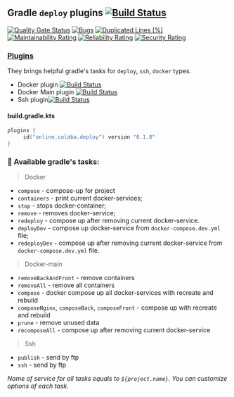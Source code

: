 ## Gradle `deploy` plugins [![Build Status](https://travis-ci.org/steklopod/gradle-deploy-plugin.svg?branch=master)](https://travis-ci.org/steklopod/gradle-deploy-plugin)

[![Quality Gate Status](https://sonarcloud.io/api/project_badges/measure?project=steklopod_gradle-docker-plugin&metric=alert_status)](https://sonarcloud.io/dashboard?id=steklopod_gradle-docker-plugin)
[![Bugs](https://sonarcloud.io/api/project_badges/measure?project=steklopod_gradle-docker-plugin&metric=bugs)](https://sonarcloud.io/dashboard?id=steklopod_gradle-docker-plugin)
[![Duplicated Lines (%)](https://sonarcloud.io/api/project_badges/measure?project=steklopod_gradle-docker-plugin&metric=duplicated_lines_density)](https://sonarcloud.io/dashboard?id=steklopod_gradle-docker-plugin)
[![Maintainability Rating](https://sonarcloud.io/api/project_badges/measure?project=steklopod_gradle-docker-plugin&metric=sqale_rating)](https://sonarcloud.io/dashboard?id=steklopod_gradle-docker-plugin)
[![Reliability Rating](https://sonarcloud.io/api/project_badges/measure?project=steklopod_gradle-docker-plugin&metric=reliability_rating)](https://sonarcloud.io/dashboard?id=steklopod_gradle-docker-plugin)
[![Security Rating](https://sonarcloud.io/api/project_badges/measure?project=steklopod_gradle-docker-plugin&metric=security_rating)](https://sonarcloud.io/dashboard?id=steklopod_gradle-docker-plugin)

### [Plugins](https://login.gradle.org/search?term=colaba.online)
They brings helpful gradle's tasks for `deploy`, `ssh`, `docker` types.
* Docker plugin [![Build Status](https://travis-ci.org/steklopod/gradle-docker-plugin.svg?branch=master)](https://travis-ci.org/steklopod/gradle-docker-plugin)
* Docker Main plugin [![Build Status](https://travis-ci.org/steklopod/gradle-docker-main-plugin.svg?branch=master)](https://travis-ci.org/steklopod/gradle-docker-main-plugin)
* Ssh plugin[![Build Status](https://travis-ci.org/steklopod/gradle-ssh-plugin.svg?branch=master)](https://travis-ci.org/steklopod/gradle-ssh-plugin)

#### build.gradle.kts

```kotlin
plugins {
     id("online.colaba.deploy") version "0.1.8"
}
```

### 🎯 Available gradle's tasks:

> Docker
* `compose` - compose-up for project
* `containers` - print current docker-services;
* `stop`       - stops docker-container;
* `remove`     - removes docker-service;
* `redeploy`   - compose up after removing current docker-service.
* `deployDev` - compose up  docker-service from `docker-compose.dev.yml` file;
* `redeployDev` - compose up after removing current docker-service from `docker-compose.dev.yml` file.

> Docker-main
* `removeBackAndFront` - remove containers
* `removeAll` - remove all containers
* `compose` - docker compose up all docker-services with recreate and rebuild
* `composeNginx`, `composeBack`, `composeFront` - compose up with recreate and rebuild
* `prune` - remove unused data
* `recomposeAll` - compose up after removing current docker-service

> Ssh
* `publish` - send by ftp
* `ssh` - send by ftp

_Name of service for all tasks equals to `${project.name}`. You can customize options of each task._
